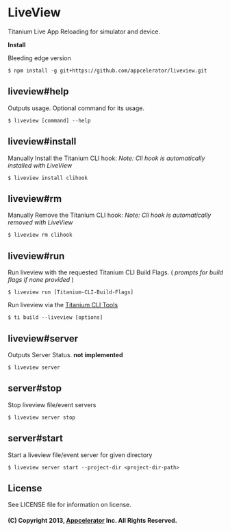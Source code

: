 # LiveView
Titanium Live App Reloading for simulator and device.

__Install__

Bleeding edge version

```
$ npm install -g git+https://github.com/appcelerator/liveview.git
```


## liveview#help

Outputs usage. Optional command for its usage.

```
$ liveview [command] --help
```

## liveview#install

Manually Install the Titanium CLI hook:
_Note: Cli hook is automatically installed with LiveView_

```
$ liveview install clihook
```

## liveview#rm

Manually Remove the Titanium CLI hook:
_Note: Cli hook is automatically removed with LiveView_

```
$ liveview rm clihook
```

## liveview#run

Run liveview with the requested Titanium CLI Build Flags.
( _prompts for build flags if none provided_ )

```
$ liveview run [Titanium-CLI-Build-Flags]
```
Run liveview via the [Titanium CLI Tools](https://github.com/appcelerator/titanium)

```
$ ti build --liveview [options]
```


## liveview#server

Outputs Server Status. __not implemented__

```
$ liveview server
```

## server#stop

Stop liveview file/event servers

```
$ liveview server stop
```

## server#start

Start a liveview file/event server for given directory

```
$ liveview server start --project-dir <project-dir-path>
```

## License

See LICENSE file for information on license.

#### (C) Copyright 2013, [Appcelerator](http://www.appcelerator.com/) Inc. All Rights Reserved.
